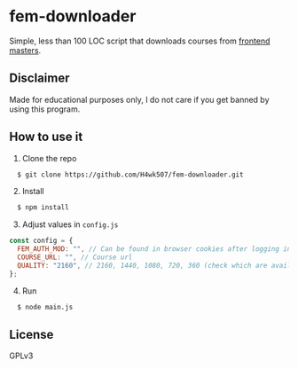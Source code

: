 # fem-downloader

Simple, less than 100 LOC script that downloads courses from [frontend masters](https://frontendmasters.com/).

## Disclaimer

Made for educational purposes only, I do not care if you get banned by using this program.

## How to use it

1. Clone the repo

```bash
  $ git clone https://github.com/H4wk507/fem-downloader.git
```

2. Install

```bash
  $ npm install
```

3. Adjust values in `config.js`

```js
const config = {
  FEM_AUTH_MOD: "", // Can be found in browser cookies after logging in (it changes every log in)
  COURSE_URL: "", // Course url
  QUALITY: "2160", // 2160, 1440, 1080, 720, 360 (check which are available for your course before setting)
};
```

4. Run

```bash
  $ node main.js
```

## License

GPLv3
